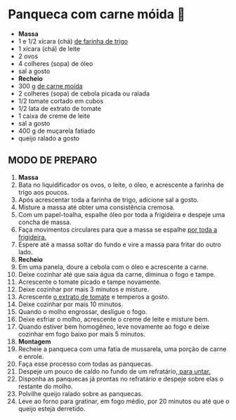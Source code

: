 # Panqueca com carne móida :meat_on_bone:



- **Massa**
- 1 e 1/2 xícara (chá) [de farinha de trigo](https://blog.tudogostoso.com.br/cardapios/tipos-de-farinha-de-trigo-diferencas-entre-elas/)
- 1 xícara (chá) de leite
- 2 ovos
- 4 colheres (sopa) de óleo
- sal a gosto
- **Recheio**
- 300 g [de carne moída](https://blog.tudogostoso.com.br/dicas-de-cozinha/como-fazer-uma-carne-moida-soltinha/)
- 2 colheres (sopa) de cebola picada ou ralada
- 1/2 tomate cortado em cubos
- 1/2 lata de extrato de tomate
- 1 caixa de creme de leite
- sal a gosto
- 400 g de muçarela fatiado
- queijo ralado a gosto

## MODO DE PREPARO

1. **Massa**
2. Bata no liquidificador os ovos, o leite, o óleo, e acrescente a farinha de trigo aos poucos.
3. Após acrescentar toda a farinha de trigo, adicione sal a gosto.
4. Misture a massa até obter uma consistência cremosa.
5. Com um papel-toalha, espalhe óleo por toda a frigideira e despeje uma concha de massa.
6. Faça movimentos circulares para que a massa se espalhe [por toda a frigideira.](https://blog.tudogostoso.com.br/cardapios/receitas-de-frigideira/)
7. Espere até a massa soltar do fundo e vire a massa para fritar do outro lado.
8. **Recheio**
9. Em uma panela, doure a cebola com o óleo e acrescente a carne.
10. Deixe cozinhar até que saia água da carne, diminua o fogo e tampe.
11. Acrescente o tomate picado e tampe novamente.
12. Deixe cozinhar por mais 3 minutos e misture.
13. Acrescente [o extrato de tomate](https://blog.tudogostoso.com.br/dicas-de-cozinha/diferenca-entre-molho-e-extrato-de-tomate/) e temperos a gosto.
14. Deixe cozinhar por mais 10 minutos.
15. Quando o molho engrossar, desligue o fogo.
16. Deixe esfriar o molho, acrescente o creme de leite e misture bem.
17. Quando estiver bem homogêneo, leve novamente ao fogo e deixe cozinhar em fogo baixo por mais 5 minutos.
18. **Montagem**
19. Recheie a panqueca com uma fatia de mussarela, uma porção de carne e enrole.
20. Faça esse processo com todas as panquecas.
21. Despeje um pouco de caldo no fundo de um refratário,[ para untar.](https://blog.tudogostoso.com.br/dicas-de-cozinha/como-fazer/maneiras-untar-e-enfarinhar-formas-e-tabuleiros/)
22. Disponha as panquecas já prontas no refratário e despeje sobre elas o restante do molho.
23. Polvilhe queijo ralado sobre as panquecas.
24. Leve ao forno para gratinar, em fogo médio, por 20 minutos ou até que o queijo esteja derretido.